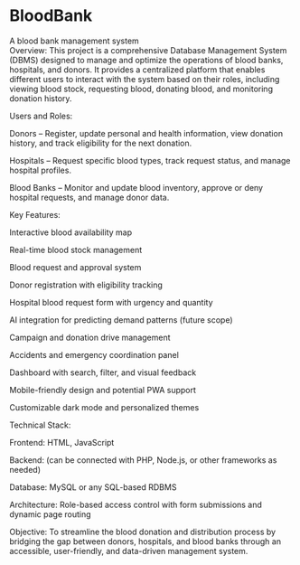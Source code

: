 # BloodBank
A blood bank management system <br>
Overview: 
This project is a comprehensive Database Management System (DBMS) designed to manage and optimize the operations of blood banks, hospitals, and donors. It provides a centralized platform that enables different users to interact with the system based on their roles, including viewing blood stock, requesting blood,  donating blood, and monitoring donation history.

Users and Roles: 

Donors – Register, update personal and health information, view donation history, and track eligibility for the next donation.

Hospitals – Request specific blood types, track request status, and manage hospital profiles.

Blood Banks – Monitor and update blood inventory, approve or deny hospital requests, and manage donor data.

Key Features:

Interactive blood availability map

Real-time blood stock management

Blood request and approval system

Donor registration with eligibility tracking

Hospital blood request form with urgency and quantity

AI integration for predicting demand patterns (future scope)

Campaign and donation drive management

Accidents and emergency coordination panel

Dashboard with search, filter, and visual feedback

Mobile-friendly design and potential PWA support

Customizable dark mode and personalized themes

Technical Stack:

Frontend: HTML, JavaScript

Backend: (can be connected with PHP, Node.js, or other frameworks as needed)

Database: MySQL or any SQL-based RDBMS

Architecture: Role-based access control with form submissions and dynamic page routing

Objective:
To streamline the blood donation and distribution process by bridging the gap between donors, hospitals, and blood banks through an accessible, user-friendly, and data-driven management system.
